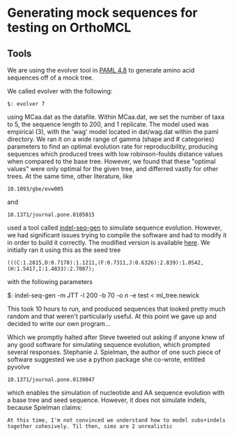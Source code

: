 # Generating mock sequences for testing on OrthoMCL

## Tools
We are using the evolver tool in [PAML 4.8](http://abacus.gene.ucl.ac.uk/software/paml.html) to generate amino acid
sequences off of a mock tree.

We called evolver with the following:

    $: evolver 7

using MCaa.dat as the datafile. Within MCaa.dat, we set the number of taxa to 5, the sequence length to 200, and 1
replicate. The model used was empirical (3), with the 'wag' model located in dat/wag.dat within the paml directory.
We ran it on a wide range of gamma (shape and # categories) parameters to find an optimal evolution rate for
reproducibility, producing sequences which produced trees with low robinson-foulds distance values when compared to the
base tree. However, we found that these "optimal values" were only optimal for the given tree, and differred vastly for
other trees. At the same time, other literature, like

    10.1093/gbe/evw005

and

    10.1371/journal.pone.0105015

used a tool called [indel-seq-gen](https://github.com/cstrope/indel-seq-gen) to simulate sequence evolution. However,
we had significant issues trying to compile the software and had to modify it in order to build it correctly. The
modified version is available [here](https://github.com/biologyguy/indel-seq-gen). We initially ran it using this as the
seed tree

```
(((C:1.2815,D:0.7178):1.1211,(F:0.7311,J:0.6326):2.839):1.0542,(H:1.5417,I:1.4833):2.7087);
```

with the following parameters

   $: indel-seq-gen -m JTT -l 200 -b 70 -o n -e test < ml_tree.newick

This took 10 hours to run, and produced sequences that looked pretty much random and that weren't particularly useful.
At this point we gave up and decided to write our own program...

Which we promptly halted after Steve tweeted out asking if anyone knew of any good software for simulating sequence
evolution, which prompted several responses. Stephanie J. Spielman, the author of one such piece of software suggested
we use a python package she co-wrote, entitled pyvolve

    10.1371/journal.pone.0139047

which enables the simulation of nucleotide and AA sequence evolution with a base tree and seed sequence. However, it
does not simulate indels, because Spielman claims:

```
At this time, I'm not convinced we understand how to model subs+indels together cohesively. Til then, sims are 2 unrealistic
```